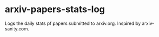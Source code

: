 # arxiv-papers-stats-log
Logs the daily stats pf papers submitted to arxiv.org. Inspired by arxiv-sanity.com.
